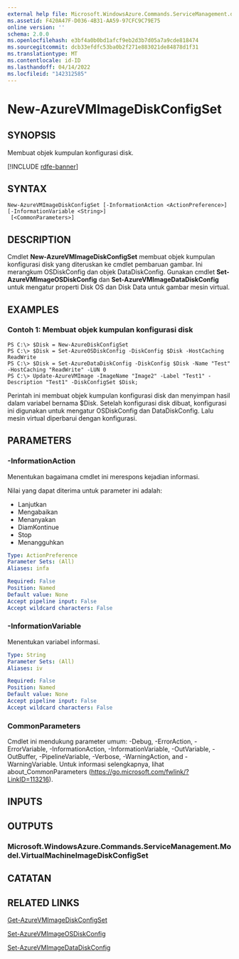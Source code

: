 ```yaml
---
external help file: Microsoft.WindowsAzure.Commands.ServiceManagement.dll-Help.xml
ms.assetid: F420A47F-D036-4B31-AA59-97CFC9C79E75
online version: ''
schema: 2.0.0
ms.openlocfilehash: e3bf4a0b0bd1afcf9eb2d3b7d05a7a9cde818474
ms.sourcegitcommit: dcb33efdfc53ba0b2f271e883021de84878d1f31
ms.translationtype: MT
ms.contentlocale: id-ID
ms.lasthandoff: 04/14/2022
ms.locfileid: "142312585"
---
```

# New-AzureVMImageDiskConfigSet

## SYNOPSIS
Membuat objek kumpulan konfigurasi disk.

[!INCLUDE [rdfe-banner](../../includes/rdfe-banner.md)]

## SYNTAX

```
New-AzureVMImageDiskConfigSet [-InformationAction <ActionPreference>] [-InformationVariable <String>]
 [<CommonParameters>]
```

## DESCRIPTION
Cmdlet **New-AzureVMImageDiskConfigSet** membuat objek kumpulan konfigurasi disk yang diteruskan ke cmdlet pembaruan gambar.
Ini merangkum OSDiskConfig dan objek DataDiskConfig.
Gunakan cmdlet **Set-AzureVMImageOSDiskConfig** dan **Set-AzureVMImageDataDiskConfig** untuk mengatur properti Disk OS dan Disk Data untuk gambar mesin virtual.

## EXAMPLES

### Contoh 1: Membuat objek kumpulan konfigurasi disk
```
PS C:\> $Disk = New-AzureDiskConfigSet
PS C:\> $Disk = Set-AzureOSDiskConfig -DiskConfig $Disk -HostCaching ReadWrite
PS C:\> $Disk = Set-AzureDataDiskConfig -DiskConfig $Disk -Name "Test" -HostCaching "ReadWrite" -LUN 0
PS C:\> Update-AzureVMImage -ImageName "Image2" -Label "Test1" -Description "Test1" -DiskConfigSet $Disk;
```

Perintah ini membuat objek kumpulan konfigurasi disk dan menyimpan hasil dalam variabel bernama $Disk.
Setelah konfigurasi disk dibuat, konfigurasi ini digunakan untuk mengatur OSDiskConfig dan DataDiskConfig.
Lalu mesin virtual diperbarui dengan konfigurasi.

## PARAMETERS

### -InformationAction
Menentukan bagaimana cmdlet ini merespons kejadian informasi.

Nilai yang dapat diterima untuk parameter ini adalah:

- Lanjutkan
- Mengabaikan
- Menanyakan
- DiamKontinue
- Stop
- Menangguhkan

```yaml
Type: ActionPreference
Parameter Sets: (All)
Aliases: infa

Required: False
Position: Named
Default value: None
Accept pipeline input: False
Accept wildcard characters: False
```

### -InformationVariable
Menentukan variabel informasi.

```yaml
Type: String
Parameter Sets: (All)
Aliases: iv

Required: False
Position: Named
Default value: None
Accept pipeline input: False
Accept wildcard characters: False
```

### CommonParameters
Cmdlet ini mendukung parameter umum: -Debug, -ErrorAction, -ErrorVariable, -InformationAction, -InformationVariable, -OutVariable, -OutBuffer, -PipelineVariable, -Verbose, -WarningAction, and -WarningVariable. Untuk informasi selengkapnya, lihat about_CommonParameters (https://go.microsoft.com/fwlink/?LinkID=113216).

## INPUTS

## OUTPUTS

### Microsoft.WindowsAzure.Commands.ServiceManagement.Model.VirtualMachineImageDiskConfigSet

## CATATAN

## RELATED LINKS

[Get-AzureVMImageDiskConfigSet](./Get-AzureVMImageDiskConfigSet.md)

[Set-AzureVMImageOSDiskConfig](./Set-AzureVMImageOSDiskConfig.md)

[Set-AzureVMImageDataDiskConfig](./Set-AzureVMImageDataDiskConfig.md)


